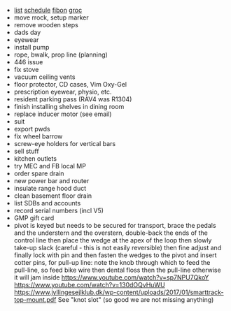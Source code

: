 - [list](list.html) [schedule](schedule.html) [fibon](fibon.html) [groc](groc.html)
- move rrock, setup marker
- remove wooden steps
- dads day
- eyewear
- install pump
- rope, bwalk, prop line (planning)
- 446 issue
- fix stove
- vacuum ceiling vents
- floor protector, CD cases, Vim Oxy-Gel
- prescription eyewear, physio, etc.
- resident parking pass (RAV4 was R1304)
- finish installing shelves in dining room
- replace inducer motor (see email)
- suit
- export pwds
- fix wheel barrow
- screw-eye holders for vertical bars
- sell stuff
- kitchen outlets
- try MEC and FB local MP
- order spare drain
- new power bar and router
- insulate range hood duct
- clean basement floor drain
- list SDBs and accounts
- record serial numbers (incl V5)
- GMP gift card
- pivot is keyed but needs to be secured for transport, brace the pedals and the understern and the overstern, double-back the ends of the control line then place the wedge at the apex of the loop then slowly take-up slack (careful - this is not easily reversible) then fine adjust and finally lock with pin and then fasten the wedges to the pivot and insert cotter pins, for pull-up line: note the knob through which to feed the pull-line, so feed bike wire then dental floss then the pull-line otherwise it will jam inside https://www.youtube.com/watch?v=sp7NPU7QkoY https://www.youtube.com/watch?v=130dOQvHuWU https://www.jyllingesejlklub.dk/wp-content/uploads/2017/01/smarttrack-top-mount.pdf See "knot slot" (so good we are not missing anything)
